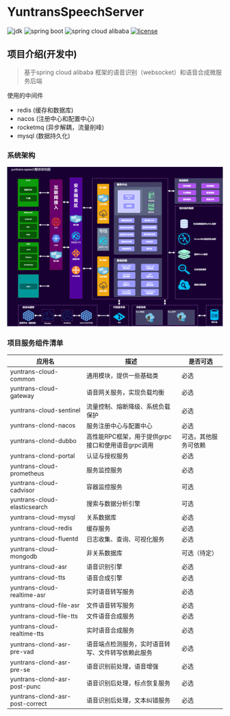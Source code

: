 # YuntransSpeechServer

![jdk](https://img.shields.io/badge/JDK-11-blue)
![spring boot](https://img.shields.io/badge/spring%20boot-V2.3.2-blue)
![spring cloud alibaba](https://img.shields.io/badge/spring%20cloud%20alibaba-2.2.6.RELEASE-blue)
[![license](https://img.shields.io/github/license/samuelcolvin/arq.svg)](https://github.com/samuelcolvin/arq/blob/master/LICENSE)

## 项目介绍(开发中)
> 基于spring cloud alibaba 框架的语音识别（websocket）和语音合成微服务后端

使用的中间件
* redis (缓存和数据库)
* nacos (注册中心和配置中心)
* rocketmq (异步解耦，流量削峰)
* mysql (数据持久化)

### 系统架构
![系统架构](./docs/yuntrans-speech.png)
### 项目服务组件清单
|  应用名 | 描述  | 是否可选  |
| ------------ | ------------ | ------------ |
| yuntrans-cloud-common  |  通用模块，提供一些基础类  |  必选 |
| yuntrans-cloud-gateway  |语音网关服务，实现负载均衡  |  必选 |
| yuntrans-cloud-sentinel  | 流量控制、熔断降级、系统负载保护  | 必选  |
| yuntrans-clond-nacos|服务注册中心与配置中心|必选|
| yuntrans-clond-dubbo|高性能RPC框架，用于提供grpc接口和使用语音grpc调用|可选，其他服务可依赖|
| yuntrans-clond-portal|认证与授权服务|必选|
| yuntrans-cloud-prometheus|服务监控服务|必选|
| yuntrans-cloud-cadvisor|容器监控服务|可选|
| yuntrans-cloud-elasticsearch|搜索与数据分析引擎|可选|
| yuntrans-cloud-mysql|关系数据库|必选|
| yuntrans-cloud-redis|缓存服务|必选|
| yuntrans-cloud-fluentd|日志收集、查询、可视化服务|必选|
| yuntrans-cloud-mongodb|非关系数据库|可选（待定）|
| yuntrans-cloud-asr  | 语音识别引擎  | 必选  |
| yuntrans-cloud-tts  | 语音合成引擎  | 必选  |
| yuntrans-cloud-realtime-asr  | 实时语音转写服务  | 必选  |
| yuntrans-cloud-file-asr  | 文件语音转写服务  | 必选  |
| yuntrans-cloud-file-tts  | 文件语音合成服务  | 必选  |
| yuntrans-cloud-realtime-tts  | 实时语音合成服务  | 必选  |
| yuntrans-clond-asr-pre-vad|语音端点检测服务，实时语音转写、文件转写依赖此服务|必选|
| yuntrans-clond-asr-pre-se|语音识别前处理，语音增强|必选|
| yuntrans-clond-asr-post-punc|语音识别后处理，标点恢复服务|必选|
| yuntrans-clond-asr-post-correct|语音识别后处理，文本纠错服务|必选|
